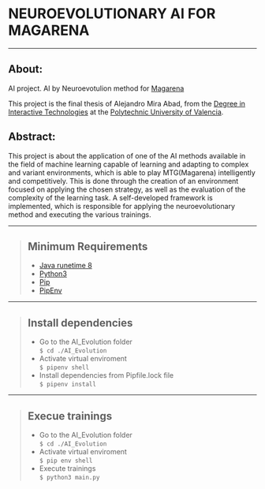 # NEUROEVOLUTIONARY AI FOR MAGARENA
***
## About:
AI project. AI by Neuroevotulion method for [Magarena](https://github.com/magarena/magarena)

This project is the final thesis of Alejandro Mira Abad, from the [Degree in Interactive Technologies](https://www.upv.es/titulaciones/GTI/index-en.html) at the [Polytechnic University of Valencia](https://www.upv.es/).

## Abstract:
This project is about the application of one of the AI methods available in the field of
machine learning capable of learning and adapting to complex and variant environments,
which is able to play MTG(Magarena) intelligently and competitively. This is done through the
creation of an environment focused on applying the chosen strategy, as well as the
evaluation of the complexity of the learning task. A self-developed framework is
implemented, which is responsible for applying the neuroevolutionary method and
executing the various trainings.
***
> ## Minimum Requirements
> - [Java runetime 8](https://www.java.com/es/download/)
> - [Python3](https://www.python.org/downloads/)
> - [Pip](https://pypi.org/project/pip/)
> - [PipEnv](https://pypi.org/project/pipenv/)

***
> ## Install dependencies
> - Go to the AI_Evolution folder \
> `$ cd ./AI_Evolution`
> - Activate virtual enviroment \
> `$ pipenv shell`
> - Install dependencies from Pipfile.lock file \
> `$ pipenv install`

***
> ## Execue trainings
> - Go to the AI_Evolution folder \
> `$ cd ./AI_Evolution`
> - Activate virtual enviroment \
> `$ pip env shell`
> - Execute trainings \
> `$ python3 main.py`
